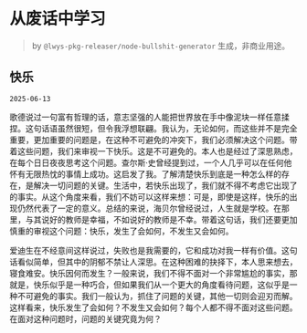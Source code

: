 # 从废话中学习

> by `@lwys-pkg-releaser/node-bullshit-generator` 生成，非商业用途。

## 快乐

`2025-06-13`

歌德说过一句富有哲理的话，意志坚强的人能把世界放在手中像泥块一样任意揉捏。这句话语虽然很短，但令我浮想联翩。我认为，无论如何，而这些并不是完全重要，更加重要的问题是，在这种不可避免的冲突下，我们必须解决这个问题。带着这些问题，我们来审视一下快乐。这是不可避免的。本人也是经过了深思熟虑，在每个日日夜夜思考这个问题。查尔斯·史曾经提到过，一个人几乎可以在任何他怀有无限热忱的事情上成功。这启发了我。了解清楚快乐到底是一种怎么样的存在，是解决一切问题的关键。生活中，若快乐出现了，我们就不得不考虑它出现了的事实。从这个角度来看，我们不妨可以这样来想：可是，即使是这样，快乐的出现仍然代表了一定的意义。总结的来说，海贝尔曾经说过，人生就是学校。在那里，与其说好的教师是幸福，不如说好的教师是不幸。带着这句话，我们还要更加慎重的审视这个问题：快乐，发生了会如何，不发生又会如何。

爱迪生在不经意间这样说过，失败也是我需要的，它和成功对我一样有价值。这句话看似简单，但其中的阴郁不禁让人深思。在这种困难的抉择下，本人思来想去，寝食难安。快乐因何而发生？一般来说，我们不得不面对一个非常尴尬的事实，那就是，快乐似乎是一种巧合，但如果我们从一个更大的角度看待问题，这似乎是一种不可避免的事实。我们一般认为，抓住了问题的关键，其他一切则会迎刃而解。这样看来，快乐发生了会如何？不发生又会如何？每个人都不得不面对这些问题。在面对这种问题时，问题的关键究竟为何？